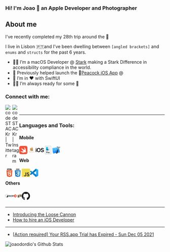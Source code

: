 ### Hi! I'm Joao 👋 an Apple Developer and Photographer

## About me
I've recently completed my 28th trip around the 🔆

I live in Lisbon 🇵🇹and I’ve been dwelling between `[angled brackets]` and `enums` and `structs` for the past 6 years.

- 👨‍💻 I’m a macOS Developer @ [Stark][stark] making a Stark Difference in accessibility compliance in the world. 
- 🚀 Previously helped launch the 🦚[Peacock iOS App][peacock] @ [<img align="center" alt="" width="22px" src="https://cdn.jsdelivr.net/npm/simple-icons@v3/icons/sky.svg" />][sky-linkedin]
- 🍹 I’m in ❤️ with SwiftUI
- 🏃‍♂️ I’m always ready for some 📸

### Connect with me:

[<img align="left" alt="codeSTACKr | Twitter" width="22px" src="https://cdn.jsdelivr.net/npm/simple-icons@v3/icons/twitter.svg" />][twitter]
[<img align="left" alt="codeSTACKr | Instagram" width="22px" src="https://cdn.jsdelivr.net/npm/simple-icons@v3/icons/instagram.svg" />][instagram]

<br />

---

### Languages and Tools:

#### Mobile

<img align="left" alt="Swift" width="26px" src="https://raw.githubusercontent.com/github/explore/80688e429a7d4ef2fca1e82350fe8e3517d3494d/topics/swift/swift.png">
<img align="left" alt="Objective-C" width="26px" src="https://raw.githubusercontent.com/github/explore/80688e429a7d4ef2fca1e82350fe8e3517d3494d/topics/objective-c/objective-c.png">
<img align="left" alt="iOS" width="26px" src="https://raw.githubusercontent.com/github/explore/80688e429a7d4ef2fca1e82350fe8e3517d3494d/topics/ios/ios.png">
<img align="left" alt="macOS" width="26px" src="https://raw.githubusercontent.com/github/explore/80688e429a7d4ef2fca1e82350fe8e3517d3494d/topics/macos/macos.png">
<img align="left" alt="Xcode" width="26px" src="https://raw.githubusercontent.com/github/explore/80688e429a7d4ef2fca1e82350fe8e3517d3494d/topics/xcode/xcode.png">

<br />

#### Web

<img align="left" alt="HTML5" width="26px" src="https://raw.githubusercontent.com/github/explore/80688e429a7d4ef2fca1e82350fe8e3517d3494d/topics/html/html.png" />
<img align="left" alt="CSS3" width="26px" src="https://raw.githubusercontent.com/github/explore/80688e429a7d4ef2fca1e82350fe8e3517d3494d/topics/css/css.png" />
<img align="left" alt="JavaScript" width="26px" src="https://raw.githubusercontent.com/github/explore/80688e429a7d4ef2fca1e82350fe8e3517d3494d/topics/javascript/javascript.png" />
<img align="left" alt="Visual Studio Code" width="26px" src="https://raw.githubusercontent.com/github/explore/80688e429a7d4ef2fca1e82350fe8e3517d3494d/topics/visual-studio-code/visual-studio-code.png" />

<br />

#### Others

<img align="left" alt="Shell" width="26px" src="https://raw.githubusercontent.com/github/explore/80688e429a7d4ef2fca1e82350fe8e3517d3494d/topics/bash/bash.png" />
<img align="left" alt="Git" width="26px" src="https://raw.githubusercontent.com/github/explore/80688e429a7d4ef2fca1e82350fe8e3517d3494d/topics/git/git.png" />
<img align="left" alt="GitHub" width="26px" src="https://raw.githubusercontent.com/github/explore/78df643247d429f6cc873026c0622819ad797942/topics/github/github.png" />

<br />
<br />

---
<!--
### <img align="center" alt="GitHub" width="26px" src="https://simpleicons.org/icons/medium.svg" /> Posts
<!-- BLOG-POST-LIST:START -->
- [Introducing the Loose Cannon](https://medium.com/@dordio/introducing-the-loose-cannon-ca9a36c05502?source=rss-2214f10bfb81------2)
- [How to hire an iOS Developer](https://medium.com/@dordio/how-to-hire-an-ios-developer-cffdd258e8e6?source=rss-2214f10bfb81------2)
<!-- BLOG-POST-LIST:END -->

---

<!-- ### <img align="center" alt="GitHub" width="26px" src="https://raw.githubusercontent.com/github/explore/78df643247d429f6cc873026c0622819ad797942/topics/github/github.png" /> Latest Gists -->
<!-- GIST:START -->
<!-- GIST:END -->

<!-- ### <img align="center" alt="GitHub" width="26px" src="https://simpleicons.org/icons/instagram.svg" /> Latest posts -->
<!-- INSTAGRAM:START -->
- [[Action required] Your RSS.app Trial has Expired - Sun Dec 05 2021](https://rss.app)
<!-- INSTAGRAM:END -->

<img align="left" alt="joaodordio's Github Stats" src="https://github-readme-stats.vercel.app/api?username=joaodordio&show_icons=true&hide_border=true&count_private=true" />

<!-- [![Top Langs](https://github-readme-stats.vercel.app/api/top-langs/?username=joaodordio&layout=compact)](https://github.com/anuraghazra/github-readme-stats) -->
<!-- <rssapp-carousel id="JyjodddPcZERSLIM"></rssapp-carousel><script src="https://widget.rss.app/v1/carousel.js" type="text/javascript" async></script> -->

[twitter]: https://twitter.com/dordio
[instagram]: https://instagram.com/joaodordio
[flickr]: https://www.flickr.com/photos/joaomigueldordio
[linkedin]: https://linkedin.com/in/dordio
[sky-linkedin]: https://www.linkedin.com/company/skyportugal/
[sky-icon]: https://cdn.jsdelivr.net/npm/simple-icons@v3/icons/sky.svg
[peacock]: https://apps.apple.com/us/app/peacock-tv/id1508186374
[stark]: https://www.getstark.co/
